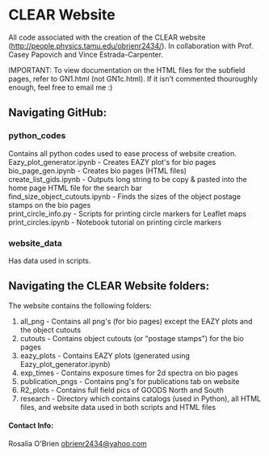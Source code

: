 # CLEAR Website

All code associated with the creation of the CLEAR website (http://people.physics.tamu.edu/obrienr2434/).
In collaboration with Prof. Casey Papovich and Vince Estrada-Carpenter.

IMPORTANT: To view documentation on the HTML files for the subfield pages, refer to GN1.html (not GN1c.html). If it isn't commented thouroughly enough, feel free to email me :)

## Navigating GitHub:

### python_codes
Contains all python codes used to ease process of website creation.  
Eazy_plot_generator.ipynb - Creates EAZY plot's for bio pages  
bio_page_gen.ipynb - Creates bio pages (HTML files)  
create_list_gids.ipynb - Outputs long string to be copy & pasted into the home page HTML file for the search bar  
find_size_object_cutouts.ipynb - Finds the sizes of the object postage stamps on the bio pages  
print_circle_info.py - Scripts for printing circle markers for Leaflet maps  
print_circles.ipynb - Notebook tutorial on printing circle markers


### website_data
Has data used in scripts.

## Navigating the CLEAR Website folders:

The website contains the following folders:
1. all_png - Contains all png's (for bio pages) except the EAZY plots and the object cutouts
2. cutouts - Contains object cutouts (or "postage stamps") for the bio pages
3. eazy_plots - Contains EAZY plots (generated using Eazy_plot_generator.ipynb)
4. exp_times - Contains exposure times for 2d spectra on bio pages
5. publication_pngs - Contains png's for publications tab on website
6. R2_plots - Contains full field pics of GOODS North and South
7. research - Directory which contains catalogs (used in Python), all HTML files, and website data used in both scripts and HTML files

#### Contact Info:
Rosalia O'Brien 
obrienr2434@yahoo.com
